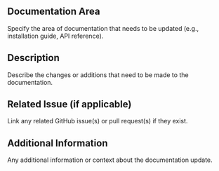 ## Documentation Area

Specify the area of documentation that needs to be updated (e.g., installation guide, API reference).

## Description

Describe the changes or additions that need to be made to the documentation.

## Related Issue (if applicable)

Link any related GitHub issue(s) or pull request(s) if they exist.

## Additional Information

Any additional information or context about the documentation update.
